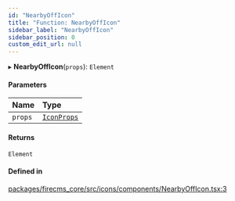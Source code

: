 ```yaml
---
id: "NearbyOffIcon"
title: "Function: NearbyOffIcon"
sidebar_label: "NearbyOffIcon"
sidebar_position: 0
custom_edit_url: null
---
```


▸ **NearbyOffIcon**(`props`): `Element`

#### Parameters

| Name | Type |
| :------ | :------ |
| `props` | [`IconProps`](../types/IconProps.md) |

#### Returns

`Element`

#### Defined in

[packages/firecms_core/src/icons/components/NearbyOffIcon.tsx:3](https://github.com/FireCMSco/firecms/blob/d45f3739/packages/firecms_core/src/icons/components/NearbyOffIcon.tsx#L3)
